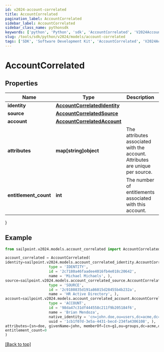 ```yaml
---
id: v2024-account-correlated
title: AccountCorrelated
pagination_label: AccountCorrelated
sidebar_label: AccountCorrelated
sidebar_class_name: pythonsdk
keywords: ['python', 'Python', 'sdk', 'AccountCorrelated', 'V2024AccountCorrelated'] 
slug: /tools/sdk/python/v2024/models/account-correlated
tags: ['SDK', 'Software Development Kit', 'AccountCorrelated', 'V2024AccountCorrelated']
---
```


# AccountCorrelated


## Properties

Name | Type | Description | Notes
------------ | ------------- | ------------- | -------------
**identity** | [**AccountCorrelatedIdentity**](account-correlated-identity) |  | [required]
**source** | [**AccountCorrelatedSource**](account-correlated-source) |  | [required]
**account** | [**AccountCorrelatedAccount**](account-correlated-account) |  | [required]
**attributes** | **map[string]object** | The attributes associated with the account.  Attributes are unique per source. | [required]
**entitlement_count** | **int** | The number of entitlements associated with this account. | [optional] 
}

## Example

```python
from sailpoint.v2024.models.account_correlated import AccountCorrelated

account_correlated = AccountCorrelated(
identity=sailpoint.v2024.models.account_correlated_identity.AccountCorrelated_identity(
                    type = 'IDENTITY', 
                    id = '2c7180a46faadee4016fb4e018c20642', 
                    name = 'Michael Michaels', ),
source=sailpoint.v2024.models.account_correlated_source.AccountCorrelated_source(
                    type = 'SOURCE', 
                    id = '2c9180835d191a86015d28455b4b232a', 
                    name = 'HR Active Directory', ),
account=sailpoint.v2024.models.account_correlated_account.AccountCorrelated_account(
                    type = 'ACCOUNT', 
                    id = '98da47c31df444558c211f9b205184f6', 
                    name = 'Brian Mendoza', 
                    native_identity = 'cn=john.doe,ou=users,dc=acme,dc=com', 
                    uuid = '1cb1f07d-3e5a-4431-becd-234fa4306108', ),
attributes={sn=doe, givenName=john, memberOf=[cn=g1,ou=groups,dc=acme,dc=com, cn=g2,ou=groups,dc=acme,dc=com, cn=g3,ou=groups,dc=acme,dc=com]},
entitlement_count=0
)

```
[[Back to top]](#) 

